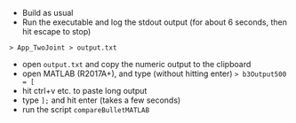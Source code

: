 
* Build as usual
* Run the executable and log the stdout output (for about 6 seconds, then hit escape to stop)

```
> App_TwoJoint > output.txt
```

* open `output.txt` and copy the numeric output to the clipboard
* open MATLAB (R2017A+), and type (without hitting enter) `> b3Output500 = [`
* hit ctrl+v etc. to paste long output
* type `];` and hit enter (takes a few seconds)
* run the script `compareBulletMATLAB`
